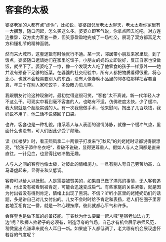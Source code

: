 # 客套的太极

婆婆老家的人都有点“虚伪”，比如说，婆婆跟邻居老太太聊天，老太太看你家里有一大捆葱，随口问起，怎么买这么多。婆婆立即客气说，你拿点回去吃吧。对方连连推辞，双方卖力客套一番，但笑意盈盈地完成了一场社交，展现了双方都富足大方和懂礼节的精神面貌。 

然而来大城市，这套逻辑有时候就行不通。某一天，邻居带小朋友来家里玩，到了饭点，婆婆随口邀请她们在家里吃饺子，小朋友的妈妈立即说好，反正自家也没做饭，就坐下了。婆婆吃了一惊，像一个发现大人吃了他零食的孩子一样意外——她并没有预备下足够的饭菜。在婆婆的社交经验中，所有人都把物质看得很重，将心比心，也就不会轻易要别人的东西，没有人像春晚小品里的郭冬临那样把客套当真，年三十在别人家吃饺子，多没眼力见儿啊。 

我跟朋友讨论这种现象时，最初觉得这很可笑，“客套”太不真诚，新一代年轻人才不这么干。可现实中看到毫不客套的人，也略有不适，仿佛进度太快，少了缓冲。我大舅就是个超级实诚的人。有一次我爸做手术，他来慰问，掏出了几百块钱，我妈说不用了，他二话不说装回了口袋。 

也许，客套也是一种礼貌，维系着人与人表面的温情脉脉，就像一个缓冲气垫，里面什么也没有，可人们因此少受了颠簸。 

读《红楼梦》时，看王熙凤拿二十两银子打发来“打秋风”的刘姥姥时话都说得很漂亮，“给孩子添件冬衣吧”，看破不说破，显得更尊重人。假如人与人之间都是直来直往，一针见血，也显得比较冷酷无趣。 

人与人之间的客套也像太极，对彼此的情绪施力。一旦有别人夸自己劳苦功高，立马谦虚起来，显得亲和又低调。 

客套可以给人以抚慰。人是需要被赞美的，如果自己做了漂亮的事情，无人客套追捧，付出没有被看到被肯定，可能会迅速变成戾气。有些家庭的关系紧张，就是因为付出者没有得到肯定，情绪上出现了黑洞。不信？听听小区里的姥姥奶奶们的话题，多是讲自己对儿女付出的。儿女不会时时给予肯定和表扬，老人们在圈子里客套地互相肯定一番，就是一种心理按摩，彼此就都心平气和许多。 

会客套也是做下属的必备技能。丁春秋为什么要雇一帮人喊“星宿老仙法力无边”呢？吹捧人抬轿子的必须有，制造浮夸的气场，自己才有机会展示宗师风范，稍微显出点谦卑来就令人耳目一新。如果底下人都低调了，老大哪有机会展现虚怀若谷的气度呢？